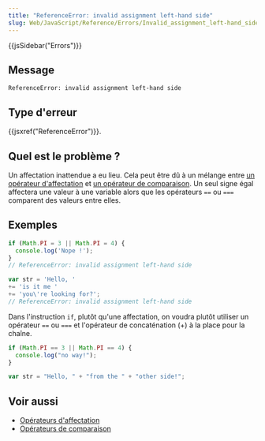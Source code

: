 ```yaml
---
title: "ReferenceError: invalid assignment left-hand side"
slug: Web/JavaScript/Reference/Errors/Invalid_assignment_left-hand_side
---
```


{{jsSidebar("Errors")}}

## Message

```
ReferenceError: invalid assignment left-hand side
```

## Type d'erreur

{{jsxref("ReferenceError")}}.

## Quel est le problème ?

Un affectation inattendue a eu lieu. Cela peut être dû à un mélange entre [un opérateur d'affectation](/fr/docs/Web/JavaScript/Reference/Opérateurs/Opérateurs_d_affectation) et [un opérateur de comparaison](/fr/docs/Web/JavaScript/Reference/Opérateurs/Opérateurs_de_comparaison). Un seul signe égal affectera une valeur à une variable alors que les opérateurs `==` ou `===` comparent des valeurs entre elles.

## Exemples

```js example-bad
if (Math.PI = 3 || Math.PI = 4) {
  console.log('Nope !');
}
// ReferenceError: invalid assignment left-hand side

var str = 'Hello, '
+= 'is it me '
+= 'you\'re looking for?';
// ReferenceError: invalid assignment left-hand side
```

Dans l'instruction `if`, plutôt qu'une affectation, on voudra plutôt utiliser un opérateur `==` ou `===` et l'opérateur de concaténation (+) à la place pour la chaîne.

```js example-good
if (Math.PI == 3 || Math.PI == 4) {
  console.log("no way!");
}

var str = "Hello, " + "from the " + "other side!";
```

## Voir aussi

- [Opérateurs d'affectation](/fr/docs/Web/JavaScript/Reference/Opérateurs/Opérateurs_d_affectation)
- [Opérateurs de comparaison](/fr/docs/Web/JavaScript/Reference/Opérateurs/Opérateurs_de_comparaison)
